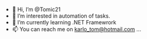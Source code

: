 - 👋 Hi, I’m @Tomic21
- 👀 I’m interested in automation of tasks.
- 🌱 I’m currently learning .NET Framewrork
- 📫 You can reach me on karlo_tom@hotmail.com ...

<!---
Tomic21/Tomic21 is a ✨ special ✨ repository because its `README.md` (this file) appears on your GitHub profile.
You can click the Preview link to take a look at your changes.
--->

